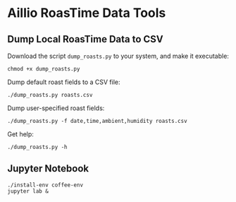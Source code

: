# Aillio RoasTime Data Tools

## Dump Local RoasTime Data to CSV

Download the script `dump_roasts.py` to your system, and make it
executable:

    chmod +x dump_roasts.py

Dump default roast fields to a CSV file:

    ./dump_roasts.py roasts.csv

Dump user-specified roast fields:

    ./dump_roasts.py -f date,time,ambient,humidity roasts.csv

Get help:

    ./dump_roasts.py -h

## Jupyter Notebook

    ./install-env coffee-env
    jupyter lab &
